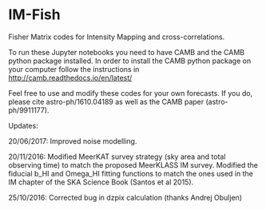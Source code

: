 # IM-Fish
Fisher Matrix codes for Intensity Mapping and cross-correlations.

To run these Jupyter notebooks you need to have CAMB and the CAMB python package installed. In order to install the CAMB python package on your computer follow the instructions in http://camb.readthedocs.io/en/latest/

Feel free to use and modify these codes for your own forecasts.
If you do, please cite astro-ph/1610.04189 as well as the CAMB paper (astro-ph/9911177). 

Updates:

20/06/2017: Improved noise modelling.

20/11/2016: Modified MeerKAT survey strategy (sky area and total observing time) to match the proposed MeerKLASS IM survey. Modified the fiducial b_HI and Omega_HI fitting functions to match the ones used in the IM chapter of the SKA Science Book (Santos et al 2015).

25/10/2016: Corrected bug in dzpix calculation (thanks Andrej Obuljen)
